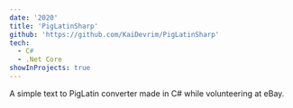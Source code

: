 ```yaml
---
date: '2020'
title: 'PigLatinSharp'
github: 'https://github.com/KaiDevrim/PigLatinSharp'
tech:
  - C#
  - .Net Core
showInProjects: true
---
```


A simple text to PigLatin converter made in C# while volunteering at eBay.
